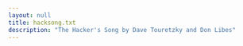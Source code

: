 ```yaml
---
layout: null
title: hacksong.txt
description: "The Hacker's Song by Dave Touretzky and Don Libes"
---
```

